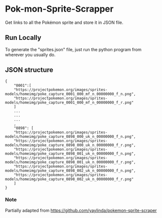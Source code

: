 # Pok-mon-Sprite-Scrapper
Get links to all the Pokémon sprite and store it in JSON file.


## Run Locally
To generate the "sprites.json" file, just run the python program from wherever you usually do.

## JSON structure

    {
    	"0001":[
		"https://projectpokemon.org/images/sprites-models/homeimg/poke_capture_0001_000_mf_n_00000000_f_n.png",
		"https://projectpokemon.org/images/sprites-models/homeimg/poke_capture_0001_000_mf_n_00000000_f_r.png"
     	]
     	...
     	...
     	...
     	,
    	"0898": [
		"https://projectpokemon.org/images/sprites-models/homeimg/poke_capture_0898_000_uk_n_00000000_f_n.png",
		"https://projectpokemon.org/images/sprites-models/homeimg/poke_capture_0898_000_uk_n_00000000_f_r.png",
		"https://projectpokemon.org/images/sprites-models/homeimg/poke_capture_0898_001_uk_n_00000000_f_n.png",
		"https://projectpokemon.org/images/sprites-models/homeimg/poke_capture_0898_001_uk_n_00000000_f_r.png",
		"https://projectpokemon.org/images/sprites-models/homeimg/poke_capture_0898_002_uk_n_00000000_f_n.png",
		"https://projectpokemon.org/images/sprites-models/homeimg/poke_capture_0898_002_uk_n_00000000_f_r.png"
    	]
    }

### Note
Partially adapted from https://github.com/yaylinda/pokemon-sprite-scraper
